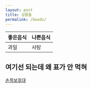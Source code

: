 ```yaml
---
layout: post
title: 상품들
permalink: /Goods/
---
```


좋은음식 | 나쁜음식
--- | ---
과일 | 사탕

## 여기선 되는데 왜 표가 안 먹혀

[손목보호대](http://spyj71.github.io/goods1.html)
